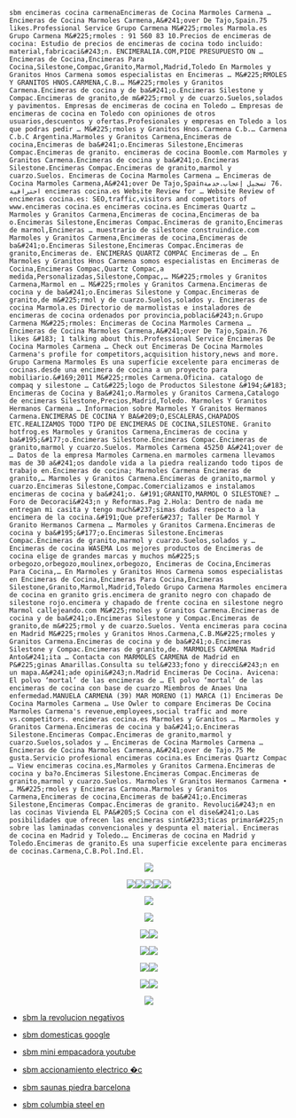
```
sbm encimeras cocina carmenaEncimeras de Cocina Marmoles Carmena … Encimeras de Cocina Marmoles Carmena,A&#241;over De Tajo,Spain.75 likes.Professional Service Grupo Carmena M&#225;rmoles Marmola.es Grupo Carmena M&#225;rmoles : 91 560 83 10.Precios de encimeras de cocina: Estudio de precios de encimeras de cocina todo incluido: material,fabricaci&#243;n. ENCIMERALIA.COM,PIDE PRESUPUESTO ON … Encimeras de Cocina,Encimeras Para Cocina,Silestone,Compac,Granito,Marmol,Madrid,Toledo En Marmoles y Granitos Hnos Carmena somos especialistas en Encimeras … M&#225;RMOLES Y GRANITOS HNOS.CARMENA,C.B.… M&#225;rmoles y Granitos Carmena.Encimeras de cocina y de ba&#241;o.Encimeras Silestone y Compac.Encimeras de granito,de m&#225;rmol y de cuarzo.Suelos,solados y pavimentos. Empresas de encimeras de cocina en Toledo … Empresas de encimeras de cocina en Toledo con opiniones de otros usuarios,descuentos y ofertas.Profesionales y empresas en Toledo a los que podras pedir … M&#225;rmoles y Granitos Hnos.Carmena C.b.… Carmena C.b.C Argentina.Marmoles y Granitos Carmena,Encimeras de cocina,Encimeras de ba&#241;o.Encimeras Silestone,Encimeras Compac.Encimeras de granito. encimeras de cocina Boomle.com Marmoles y Granitos Carmena.Encimeras de cocina y ba&#241;o.Encimeras Silestone.Encimeras Compac.Encimeras de granito,marmol y cuarzo.Suelos. ‪Encimeras de Cocina Marmoles Carmena … ‏‎Encimeras de Cocina Marmoles Carmena‎‏,‏‎A&#241;over De Tajo,Spain‎‏.‏‏76‏ تسجيل إعجاب‏.‏خدمة احترافية‏ encimeras cocina.es Website Review for … Website Review of encimeras cocina.es: SEO,traffic,visitors and competitors of www.encimeras cocina.es encimeras cocina.es Encimeras Quartz … Marmoles y Granitos Carmena,Encimeras de cocina,Encimeras de ba o.Encimeras Silestone,Encimeras Compac.Encimeras de granito,Encimeras de marmol,Encimeras … muestrario de silestone construindice.com Marmoles y Granitos Carmena,Encimeras de cocina,Encimeras de ba&#241;o.Encimeras Silestone,Encimeras Compac.Encimeras de granito,Encimeras de. ENCIMERAS QUARTZ COMPAC Encimeras de … En Marmoles y Granitos Hnos Carmena somos especialistas en Encimeras de Cocina,Encimeras Compac,Quartz Compac,a medida,Personalizadas,Silestone,Compac,… M&#225;rmoles y Granitos Carmena,Marmol en … M&#225;rmoles y Granitos Carmena.Encimeras de cocina y de ba&#241;o.Encimeras Silestone y Compac.Encimeras de granito,de m&#225;rmol y de cuarzo.Suelos,solados y. Encimeras de cocina Marmola.es Directorio de marmolistas e instaladores de encimeras de cocina ordenados por provincia,poblaci&#243;n.Grupo Carmena M&#225;rmoles: Encimeras de Cocina Marmoles Carmena … Encimeras de Cocina Marmoles Carmena,A&#241;over De Tajo,Spain.76 likes &#183; 1 talking about this.Professional Service Encimeras De Cocina Marmoles Carmena … Check out Encimeras De Cocina Marmoles Carmena's profile for competitors,acquisition history,news and more. Grupo Carmena Marmoles Es una superficie excelente para encimeras de cocinas.desde una encimera de cocina a un proyecto para mobiliario.&#169;2011 M&#225;rmoles Carmena.Oficina. catalogo de compaq y silestone … Cat&#225;logo de Productos Silestone &#194;&#183; Encimeras de Cocina y Ba&#241;o.Marmoles y Granitos Carmena,Catalogo de encimeras Silestone,Precios,Madrid,Toledo. Marmoles Y Granitos Hermanos Carmena … Informacion sobre Marmoles Y Granitos Hermanos Carmena.ENCIMERAS DE COCINA Y BA&#209;O,ESCALERAS,CHAPADOS ETC.REALIZAMOS TODO TIPO DE ENCIMERAS DE COCINA,SILESTONE. Granito hotfrog.es Marmoles y Granitos Carmena,Encimeras de cocina y ba&#195;&#177;o.Encimeras Silestone.Encimeras Compac.Encimeras de granito,marmol y cuarzo.Suelos. Marmoles Carmena 45250 A&#241;over de … Datos de la empresa Marmoles Carmena.en marmoles carmena llevamos mas de 30 a&#241;os dandole vida a la piedra realizando todo tipos de trabajo en.Encimeras de cocina; Marmoles Carmena Encimeras de granito,… Marmoles y Granitos Carmena.Encimeras de granito,marmol y cuarzo.Encimeras Silestone,Compac.Comercializamos e instalamos encimeras de cocina y ba&#241;o. &#191;GRANITO,MARMOL O SILESTONE? … Foro de Decoraci&#243;n y Reformas.Pag 2.Hola: Dentro de nada me entregan mi casita y tengo much&#237;simas dudas respecto a la encimera de la cocina.&#191;Que prefer&#237; Taller De Marmol Y Granito Hermanos Carmena … Marmoles y Granitos Carmena.Encimeras de cocina y ba&#195;&#177;o.Encimeras Silestone.Encimeras Compac.Encimeras de granito,marmol y cuarzo.Suelos,solados y … Encimeras de cocina WASEMA Los mejores productos de Encimeras de cocina elige de grandes marcas y muchos m&#225;s orbegozo,orbegozo,moulinex,orbegozo, Encimeras de Cocina,Encimeras Para Cocina,… En Marmoles y Granitos Hnos Carmena somos especialistas en Encimeras de Cocina,Encimeras Para Cocina,Encimeras Silestone,Granito,Marmol,Madrid,Toledo Grupo Carmena Marmoles encimera de cocina en granito gris.encimera de granito negro con chapado de silestone rojo.encimera y chapado de frente cocina en silestone negro Marmol callejeando.com M&#225;rmoles y Granitos Carmena.Encimeras de cocina y de ba&#241;o.Encimeras Silestone y Compac.Encimeras de granito,de m&#225;rmol y de cuarzo.Suelos. Venta encimeras para cocina en Madrid M&#225;rmoles y Granitos Hnos.Carmena,C.B.M&#225;rmoles y Granitos Carmena.Encimeras de cocina y de ba&#241;o.Encimeras Silestone y Compac.Encimeras de granito,de. MARMOLES CARMENA Madrid Anto&#241;ita … Contacta con MARMOLES CARMENA de Madrid en P&#225;ginas Amarillas.Consulta su tel&#233;fono y direcci&#243;n en un mapa.A&#241;ade opini&#243;n.Madrid Encimeras De Cocina. Avicena: El polvo ‘mortal’ de las encimeras de … El polvo ‘mortal’ de las encimeras de cocina con base de cuarzo Miembros de Anaes Una enfermedad.MANUELA CARMENA (39) MAR MORENO (1) MARCA (1) Encimeras De Cocina Marmoles Carmena … Use Owler to compare Encimeras De Cocina Marmoles Carmena's revenue,employees,social traffic and more vs.competitors. encimeras cocina.es Marmoles y Granitos … Marmoles y Granitos Carmena.Encimeras de cocina y ba&#241;o.Encimeras Silestone.Encimeras Compac.Encimeras de granito,marmol y cuarzo.Suelos,solados y … Encimeras de Cocina Marmoles Carmena … Encimeras de Cocina Marmoles Carmena,A&#241;over de Tajo.75 Me gusta.Servicio profesional encimeras cocina.es Encimeras Quartz Compac … View encimeras cocina.es,Marmoles y Granitos Carmena.Encimeras de cocina y ba?o.Encimeras Silestone.Encimeras Compac.Encimeras de granito,marmol y cuarzo.Suelos. Marmoles Y Granitos Hermanos Carmena • … M&#225;rmoles y Encimeras Carmona.Marmoles y Granitos Carmena,Encimeras de cocina,Encimeras de ba&#241;o.Encimeras Silestone,Encimeras Compac.Encimeras de granito. Revoluci&#243;n en las cocinas Vivienda EL PA&#205;S Cocina con el dise&#241;o.Las posibilidades que ofrecen las encimeras sint&#233;ticas primar&#225;n sobre las laminadas convencionales y despunta el material. Encimeras de cocina en Madrid y Toledo.… Encimeras de cocina en Madrid y Toledo.Encimeras de granito.Es una superficie excelente para encimeras de cocinas.Carmena,C.B.Pol.Ind.El. 
```

<div align="center">

<a href="https://es-crusher.shibang-china.com/github&k=sbm+encimeras+cocina+carmena"><img src="https://static.shibang-china.com/es/crusher/logo.jpg"></a>

<a href="https://es-crusher.shibang-china.com/github&k=sbm+encimeras+cocina+carmena"><img src="https://static.shibang-china.com/es/crusher/index.jpg"></a><a href="https://es-crusher.shibang-china.com/material.htmlgithub&k=sbm+encimeras+cocina+carmena"><img src="https://static.shibang-china.com/es/crusher/material.jpg"></a><a href="https://es-crusher.shibang-china.com/application.htmlgithub&k=sbm+encimeras+cocina+carmena"><img src="https://static.shibang-china.com/es/crusher/application.jpg"></a><a href="https://es-crusher.shibang-china.com/aboutus.htmlgithub&k=sbm+encimeras+cocina+carmena"><img src="https://static.shibang-china.com/es/crusher/aboutus.jpg"></a><a href="https://es-crusher.shibang-china.com/contact.htmlgithub&k=sbm+encimeras+cocina+carmena"><img src="https://static.shibang-china.com/es/crusher/contact.jpg"></a>

<a href="https://es-crusher.shibang-china.com/github&k=sbm+encimeras+cocina+carmena"><img src="https://static.shibang-china.com/es/crusher/banner.jpg"></a>

<a href="https://swt.shibang-china.com/github&k=sbm+encimeras+cocina+carmena"><img src="https://static.shibang-china.com/es/crusher/text.jpg"></a>

<a href="https://swt.shibang-china.com/github&k=sbm+encimeras+cocina+carmena"><img src="https://static.shibang-china.com/es/crusher/chat.jpg"></a><a href="https://es-crusher.shibang-china.com/contact.htmlgithub&k=sbm+encimeras+cocina+carmena"><img src="https://static.shibang-china.com/es/crusher/message.jpg"></a>

<a href="https://es-crusher.shibang-china.com/products/pe.htmlgithub&k=sbm+encimeras+cocina+carmena"><img src="https://static.shibang-china.com/es/crusher/pe.jpg"></a><a href="https://es-crusher.shibang-china.com/products/pf.htmlgithub&k=sbm+encimeras+cocina+carmena"><img src="https://static.shibang-china.com/es/crusher/pf.jpg"></a>

<a href="https://es-crusher.shibang-china.com/products/hpt.htmlgithub&k=sbm+encimeras+cocina+carmena"><img src="https://static.shibang-china.com/es/crusher/hpt.jpg"></a><a href="https://es-crusher.shibang-china.com/products/vsi.htmlgithub&k=sbm+encimeras+cocina+carmena"><img src="https://static.shibang-china.com/es/crusher/vsi.jpg"></a>

<a href="https://es-crusher.shibang-china.com/products/klv.htmlgithub&k=sbm+encimeras+cocina+carmena"><img src="https://static.shibang-china.com/es/crusher/klv.jpg"></a><a href="https://es-crusher.shibang-china.com/products/portable.htmlgithub&k=sbm+encimeras+cocina+carmena"><img src="https://static.shibang-china.com/es/crusher/portable.jpg"></a>

<a href="https://swt.shibang-china.com/github&k=sbm+encimeras+cocina+carmena"><img src="https://static.shibang-china.com/es/crusher/case.jpg"></a>

</div>


* [sbm la revolucion negativos](sbm%20la%20revolucion%20negativos.md)

* [sbm domesticas google](sbm%20domesticas%20google.md)

* [sbm mini empacadora youtube](sbm%20mini%20empacadora%20youtube.md)

* [sbm accionamiento electrico �c](sbm%20accionamiento%20electrico%20%EF%BF%BDc.md)

* [sbm saunas piedra barcelona](sbm%20saunas%20piedra%20barcelona.md)

* [sbm columbia steel en](sbm%20columbia%20steel%20en.md)
